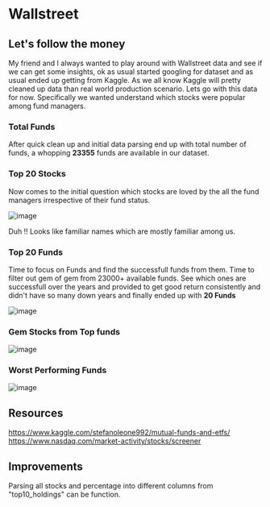 # Wallstreet

## Let's follow the money
My friend and I always wanted to play around with Wallstreet data and see if we can get some insights, ok as usual started googling for dataset and as usual ended up getting from Kaggle. As we all know Kaggle will pretty cleaned up data than real world production scenario. Lets go with this data for now. Specifically we wanted understand which stocks were popular among fund managers. 

### Total Funds
After quick clean up and initial data parsing end up with total number of funds, a whopping **23355** funds are available in our dataset.

### Top 20 Stocks
Now comes to the initial question which stocks are loved by the all the fund managers irrespective of their fund status. 

![image](https://user-images.githubusercontent.com/19653585/139564370-56580aea-1d32-4bda-ae1e-7e8c13d224cc.png)

Duh !! Looks like familiar names which are mostly familiar among us. 

### Top 20 Funds
Time to focus on Funds and find the successfull funds from them. Time to filter out gem of gem from 23000+ available funds. See which ones are successfull over the years and provided to get good return consistently and didn't have so many down years and finally ended up with **20 Funds** 

![image](https://user-images.githubusercontent.com/19653585/139563981-1e9b775e-8df8-410a-ad8d-6012d3d72444.png)

### Gem Stocks from Top funds

![image](https://user-images.githubusercontent.com/19653585/139565806-1a3cd53f-d02e-4658-976f-b11e663a294b.png)

### Worst Performing Funds

![image](https://user-images.githubusercontent.com/19653585/139591372-d68414db-12e4-4401-bdb7-5bb58bc8a93a.png)


## Resources
https://www.kaggle.com/stefanoleone992/mutual-funds-and-etfs/
https://www.nasdaq.com/market-activity/stocks/screener


## Improvements
Parsing all stocks and percentage into different columns from "top10_holdings" can be function.
